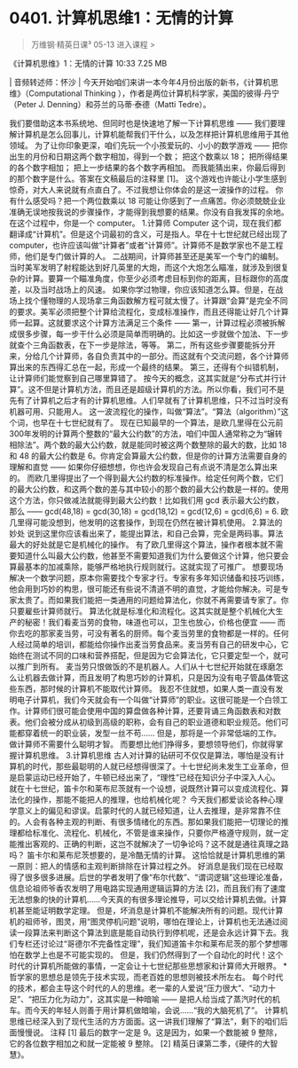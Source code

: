 # 0401. 计算机思维1：无情的计算
> 万维钢·精英日课³
05-13
进入课程 >

《计算机思维》1：无情的计算
10:33 7.25 MB

| 音频转述师：怀沙 |
今天开始咱们来讲一本今年4月份出版的新书，《计算机思维》（Computational Thinking ），作者是两位计算机科学家，美国的彼得·丹宁（Peter J. Denning）和芬兰的马蒂·泰德（Matti Tedre）。

我们要借助这本书系统地、但同时也是快速地了解一下计算机思维 —— 我们要理解计算机是怎么回事儿，计算机能帮我们干什么，以及怎样把计算机思维用于其他领域。
为了让你印象更深，咱们先玩一个小孩爱玩的、小小的数学游戏 ——
把你出生的月份和日期这两个数字相加，得到一个数；
把这个数乘以 18；
把所得结果的各个数字相加；
把上一步结果的各个数字再相加。
而我能猜出来，你最后得到的那个数字是什么。答案在文稿最后的注释里 [1]。
这个游戏也许能让小学生感到惊奇，对大人来说就有点直白了。不过我想让你体会的是这一波操作的过程。
你有什么感受吗？把一个两位数乘以 18 可能让你感到了一点痛苦。你必须兢兢业业准确无误地按我说的步骤操作，才能得到我想要的结果。你没有自我发挥的余地。
在这个过程中，你是一个 computer。
1.计算师
Computer 这个词，现在我们都翻译成“计算机”。但是这个词最初的含义，可是指人。早在十七世纪就已经出现了 computer，也许应该叫做“计算者”或者“计算师”。计算师不是数学家也不是工程师，他们是专门做计算的人。
二战期间，计算师甚至还是美军一个专门的编制。当时美军发明了射程能达到好几英里的大炮，而这个大炮怎么瞄准，就涉及到很复杂的计算。要算一个瞄准角度，你至少必须考虑目标到你的距离，目标跟你的高度差，以及当时战场上的风速。
如果你学过物理，你应该知道怎么算。但是，在战场上找个懂物理的人现场拿三角函数解方程可就太慢了。计算跟“会算”是完全不同的要求。美军必须把整个计算给流程化，变成标准操作，而且还得能让好几个计算师一起算。这就要求这个计算方法满足三个条件 ——
第一，计算过程必须被拆解成很多步骤，每一步干什么必须是简单而明确的。比如这一步就做个加法、下一步就查个三角函数表，在下一步是除法，等等。
第二，所有这些步骤要能拆分开来，分给几个计算师，各自负责其中的一部分。而这就有个交流问题，各个计算师算出来的东西得汇总在一起，形成一个最终的结果。
第三，还得有个纠错机制，让计算师们能觉察到自己哪里算错了。
按今天的概念，这其实就是“分布式并行计算”。这不但是计算机方法，而且还是超级计算机的方法。所以你看，我们可不是先有了计算机之后才有的计算机思维。人们早就有了计算机思维，只不过当时没有机器可用、只能用人。
这一波流程化的操作，叫做“算法”。“算法（algorithm）”这个词，也早在十七世纪就有了。
现在已知最早的一个算法，是欧几里得在公元前300年发明的计算两个整数的“最大公约数”的方法，咱们中国人通常称之为“辗转相除法”。两个数的最大公约数，就是能同时被这两个数整除的最大的数，比如 18 和 48 的最大公约数是 6。你肯定会算最大公约数，但是你的计算方法需要自身的理解和直觉 —— 如果你仔细想想，你也许会发现自己有点说不清是怎么算出来的。
而欧几里得提出了一个得到最大公约数的标准操作。给定任何两个数，它们的最大公约数，和这两个数的差与其中较小的那个数的最大公约数是一样的。使用这个方法，你只做减法就能得到最大公约数！比如我们用 gcd 表示最大公约数，那么 ——
gcd(48,18) = gcd(30,18) = gcd(18,12) = gcd(12,6) = gcd(6,6) = 6.
欧几里得可能没想到，他发明的这套操作，到现在仍然在被计算机使用。
2.算法的妙处
说到这里你应该看出来了，能提出算法，和自己会算，完全是两码事。算法最大的好处就是它是机械化的操作。
有了欧几里得这个算法，操作者根本就不需要知道什么叫最大公约数，他甚至不需要知道我们为什么要做这个计算，他只要会算最基本的加减乘除，能够严格地执行规则就行。这就实现了可推广。
想要现场解决一个数学问题，原本你需要找个专家才行。专家有多年知识储备和技巧训练，他会用到巧妙的构思，很可能还有些说不清道不明的直觉，才能给你解决。可是专家太贵了。而如果我们能把一类通用的问题给算法化，你就不再需要请专家了。你只要雇些计算师就行。
算法化就是标准化和流程化。这其实就是整个机械化大生产的秘密！我们看麦当劳的食物，味道也可以，卫生也放心，价格也便宜 —— 而你去吃的那家麦当劳，可没有著名的厨师。每个麦当劳里的食物都是一样的。任何人经过简单的培训，都能给你操作出麦当劳食品来。麦当劳有自己的研发中心，它始终在测试不同的口味和营养搭配，但是因为它会算法化，它只要定型一个，就可以推广到所有。
麦当劳只恨做饭的不是机器人。人们从十七世纪开始就在琢磨怎么让机器去做计算，而且发明了构思巧妙的计算机，只是因为没有电子管晶体管这些东西，那时候的计算机不能取代计算师。
我忍不住就想，如果人类一直没有发明电子计算机，我们今天就会有一个叫做“计算师”的职业。这很可能是一个白领工作。计算师们很可能会使用中国的算盘做各种计算，还要背诵三角函数表和对数表。他们会被分成从初级到高级的职称，会有自己的职业道德和职业规范。他们可能都穿着统一的职业装，发型一丝不苟……
但是，那将是一个非常低端的工作。做计算师不需要什么聪明才智。
而要想比他们挣得多，要想领导他们，你就得掌握计算机思维。
3.计算机思维
古人对计算的钻研可不仅仅是算法，哪怕是没有计算机的时代，那些最聪明的人就已经想得很深了。十七世纪尚未发生工业革命，但是启蒙运动已经开始了，牛顿已经出来了，“理性”已经在知识分子中深入人心。
就在十七世纪，笛卡尔和莱布尼茨就有一个设想，说既然计算可以变成流程化、算法化的操作，那能不能把人的推理，也给机械化呢？
今天我们都爱谈论各种心理学意义上的偏见和谬误。启蒙时代的人就已经知道，让人去推理，是非常靠不住的。人会有各种主观的判断、有很多情绪化的东西。那如果我们能把一切理论的推理都给标准化、流程化、机械化，不管是谁来操作，只要你严格遵守规则，就一定能推出客观的、正确的判断，这岂不就解决了一切争论吗？这不就是通往真理之路吗？
笛卡尔和莱布尼茨想要的，是冷酷无情的计算。
这恰恰就是计算机思维的第一原则：把人的情感和主观判断排除在计算过程之外。
好消息是我们现在已经取得了很多很多进展。后世的学者发明了像“布尔代数”、“谓词逻辑”这些理论准备，信息论祖师爷香农发明了用电路实现通用逻辑运算的方法 [2]，而且我们有了速度无法想象的快的计算机……今天真的有很多理论推导，可以交给计算机去做。计算机甚至能证明数学定理。
但是，坏消息是计算机不能解决所有的问题。现代计算机的祖师爷，图灵，用“图灵停机问题”说明，哪怕在理论上，计算机也无法通过阅读一段算法来判断这个算法到底是能自动执行到停机呢，还是会永远计算下去。我们专栏还讨论过“哥德尔不完备性定理”，我们知道笛卡尔和莱布尼茨的那个梦想哪怕在数学上也是不可能实现的。
但是，我们仍然得到了一个自动化的时代！这个时代的计算机所能做的事情，一定会让十七世纪那些思想家和计算师大开眼界。
*
哲学家的思想总是领先于技术实现，而老百姓的思想则被技术所左右。
每个时代的技术，都会主导这个时代的人的思维。老一辈的人爱说“压力很大”、“动力十足”、“把压力化为动力”，这其实是一种暗喻 —— 是把人给当成了蒸汽时代的机车。而今天的年轻人则善于用计算机做暗喻，会说……“我的大脑死机了”。
计算机思维已经深入到了现代生活的方方面面。这一讲我们理解了“算法”，剩下的咱们后面慢慢说。
注释
[1] 最后的数字一定是 9。这是因为，如果一个数能被 9 整除，它的各位数字相加之和就一定能被 9 整除。
[2] 精英日课第二季，《硬件的大智慧》。